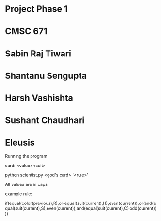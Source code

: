 # Project Phase 1
# CMSC 671

#   Sabin Raj Tiwari
#   Shantanu Sengupta
#   Harsh Vashishta
#   Sushant Chaudhari

# Eleusis

Running the program:

card: \<value\>\<suit\>

python scientist.py \<god's card\> '\<rule\>'

All values are in caps

example rule:

if(equal(color(previous),R),or(equal(suit(current),H),even(current)),or(and(equal(suit(current),S),even(current)),and(equal(suit(current),C),odd(current))))
